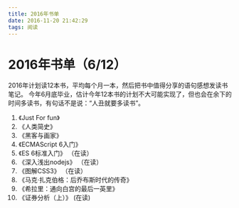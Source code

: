 ```yaml
---
title: 2016年书单
date: 2016-11-20 21:42:29
tags: 阅读
---
```


# 2016年书单（6/12）

2016年计划读12本书，平均每个月一本，然后把书中值得分享的语句感想发读书笔记。
今年6月底毕业，估计今年12本书的计划不大可能实现了，但也会在余下的时间多读书，有句话不是说：“人丑就要多读书”。
<!-- more -->

1. 《Just For fun》
2. 《人类简史》
3. 《黑客与画家》
4. 《ECMAScript 6入门》
5. 《ES 6标准入门》 （在读）
6. 《深入浅出nodejs》 （在读）
7. 《图解CSS3》 （在读）
8. 《马克·扎克伯格：后乔布斯时代的传奇》
9. 《希拉里：通向白宫的最后一英里》
10. 《证券分析（上）》 (在读)